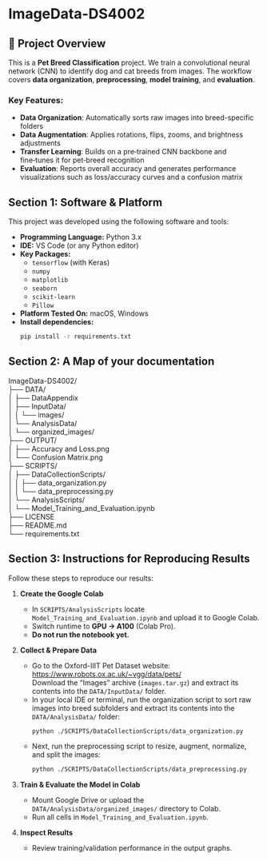 <!-- README for ImageData-DS4002 -->

# ImageData-DS4002

<!-- Project Overview -->
## 📌 Project Overview

This is a **Pet Breed Classification** project. We train a convolutional neural network (CNN) to identify dog and cat breeds from images. The workflow covers **data organization**, **preprocessing**, **model training**, and **evaluation**.

### Key Features:
- **Data Organization**: Automatically sorts raw images into breed-specific folders  
- **Data Augmentation**: Applies rotations, flips, zooms, and brightness adjustments
- **Transfer Learning**: Builds on a pre‑trained CNN backbone and fine‑tunes it for pet‑breed recognition
- **Evaluation**: Reports overall accuracy and generates performance visualizations such as loss/accuracy curves and a confusion matrix

<!-- Section 1: Software & Platform -->
## Section 1: Software & Platform

This project was developed using the following software and tools:

- **Programming Language:** Python 3.x  
- **IDE:** VS Code (or any Python editor)  
- **Key Packages:**  
  - `tensorflow` (with Keras)  
  - `numpy`  
  - `matplotlib`  
  - `seaborn`  
  - `scikit-learn`  
  - `Pillow`  
- **Platform Tested On:** macOS, Windows  
- **Install dependencies:**  
  ```bash
  pip install -r requirements.txt
  ```

<!-- Section 2: Project Folder Structure -->
## Section 2: A Map of your documentation
ImageData-DS4002/  
├── DATA/  
│   ├── DataAppendix  
│   ├── InputData/  
│   │   └── images/  
│   └── AnalysisData/  
│       └── organized_images/  
├── OUTPUT/  
│   ├── Accuracy and Loss.png  
│   └── Confusion Matrix.png  
├── SCRIPTS/  
│   ├── DataCollectionScripts/  
│   │   ├── data_organization.py  
│   │   └── data_preprocessing.py  
│   └── AnalysisScripts/  
│       └── Model_Training_and_Evaluation.ipynb  
├── LICENSE  
├── README.md  
└── requirements.txt  

<!-- Section 3: Instructions for Reproducing Results -->
## Section 3: Instructions for Reproducing Results
Follow these steps to reproduce our results:

1. **Create the Google Colab**  
   - In `SCRIPTS/AnalysisScripts` locate `Model_Training_and_Evaluation.ipynb` and upload it to Google Colab.  
   - Switch runtime to **GPU → A100** (Colab Pro).  
   - **Do not run the notebook yet.**
2. **Collect & Prepare Data**   
   - Go to the Oxford-IIIT Pet Dataset website: https://www.robots.ox.ac.uk/~vgg/data/pets/  
     Download the “Images” archive (`images.tar.gz`) and extract its contents into the `DATA/InputData/` folder.
   - In your local IDE or terminal, run the organization script to sort raw images into breed subfolders and extract its contents into the `DATA/AnalysisData/` folder:  
     ```bash
     python ./SCRIPTS/DataCollectionScripts/data_organization.py
     ```  
   - Next, run the preprocessing script to resize, augment, normalize, and split the images:  
     ```bash
     python ./SCRIPTS/DataCollectionScripts/data_preprocessing.py
     ```
3. **Train & Evaluate the Model in Colab**  
   - Mount Google Drive or upload the `DATA/AnalysisData/organized_images/` directory to Colab.  
   - Run all cells in `Model_Training_and_Evaluation.ipynb`.  

4. **Inspect Results**  
   - Review training/validation performance in the output graphs.  
   
